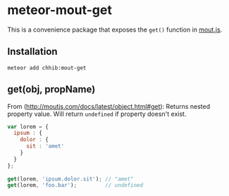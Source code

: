 # meteor-mout-get

This is a convenience package that exposes the `get()` function in [mout.js](http://moutjs.com).

## Installation

```
meteor add chhib:mout-get
```

## get(obj, propName)

From (http://moutjs.com/docs/latest/object.html#get): Returns nested property value. Will return `undefined` if property doesn't exist. 

~~~js
var lorem = {
  ipsum : {
    dolor : {
      sit : 'amet'
    }
  }
};
 
get(lorem, 'ipsum.dolor.sit'); // "amet"
get(lorem, 'foo.bar');         // undefined
~~~
